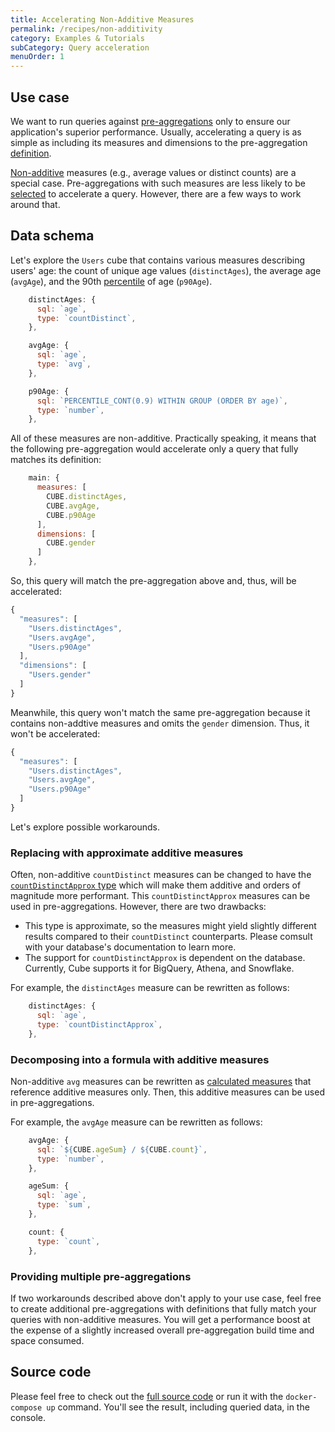 ```yaml
---
title: Accelerating Non-Additive Measures
permalink: /recipes/non-additivity
category: Examples & Tutorials
subCategory: Query acceleration
menuOrder: 1
---
```


## Use case

We want to run queries against
[pre-aggregations](https://cube.dev/docs/caching#pre-aggregations) only to ensure our
application's superior performance. Usually, accelerating a query is as simple as
including its measures and dimensions to the pre-aggregation
[definition](https://cube.dev/docs/schema/reference/pre-aggregations#parameters-measures).

[Non-additive](https://cube.dev/docs/caching/pre-aggregations/getting-started#ensuring-pre-aggregations-are-targeted-by-queries-non-additivity)
measures (e.g., average values or distinct counts) are a special case.
Pre-aggregations with such measures are less likely to be
[selected](https://cube.dev/docs/caching/pre-aggregations/getting-started#ensuring-pre-aggregations-are-targeted-by-queries-selecting-the-pre-aggregation)
to accelerate a query. However, there are a few ways to work around that.

## Data schema

Let's explore the `Users` cube that contains various measures describing users' age:
the count of unique age values (`distinctAges`), the average age (`avgAge`), and the
90th [percentile](https://cube.dev/docs/recipes/percentiles) of age (`p90Age`).

```javascript
    distinctAges: {
      sql: `age`,
      type: `countDistinct`,
    },

    avgAge: {
      sql: `age`,
      type: `avg`,
    },

    p90Age: {
      sql: `PERCENTILE_CONT(0.9) WITHIN GROUP (ORDER BY age)`,
      type: `number`,
    },
```

All of these measures are non-additive. Practically speaking, it means that the following pre-aggregation would accelerate only a query that fully matches its
definition:

```javascript
    main: {
      measures: [
        CUBE.distinctAges,
        CUBE.avgAge,
        CUBE.p90Age
      ],
      dimensions: [
        CUBE.gender
      ]
    },
```

So, this query will match the pre-aggregation above and, thus, will be accelerated:

```javascript
{
  "measures": [
    "Users.distinctAges",
    "Users.avgAge",
    "Users.p90Age"
  ],
  "dimensions": [
    "Users.gender"
  ]
}
```

Meanwhile, this query won't match the same pre-aggregation because it contains non-addtive measures and omits the `gender` dimension. Thus, it won't be accelerated:

```javascript
{
  "measures": [
    "Users.distinctAges",
    "Users.avgAge",
    "Users.p90Age"
  ]
}
```

Let's explore possible workarounds.

### Replacing with approximate additive measures

Often, non-additive `countDistinct` measures can be changed to have the [`countDistinctApprox` type](https://cube.dev/docs/schema/reference/types-and-formats#measures-types-count-distinct-approx)
which will make them additive and orders of magnitude more performant. This
`countDistinctApprox` measures can be used in pre-aggregations. However, there are two
drawbacks:

- This type is approximate, so the measures might yield slightly different results compared to their `countDistinct` counterparts. Please comsult with your database's
documentation to learn more.
- The support for `countDistinctApprox` is dependent on the database. Currently, Cube supports it for BigQuery, Athena, and Snowflake.

For example, the `distinctAges` measure can be rewritten as follows:

```javascript
    distinctAges: {
      sql: `age`,
      type: `countDistinctApprox`,
    },
```

### Decomposing into a formula with additive measures

Non-additive `avg` measures can be rewritten as
[calculated measures](https://cube.dev/docs/schema/reference/measures#calculated-measures)
that reference additive measures only. Then, this additive measures can be used in
pre-aggregations.

For example, the `avgAge` measure can be rewritten as follows:

```javascript
    avgAge: {
      sql: `${CUBE.ageSum} / ${CUBE.count}`,
      type: `number`,
    },

    ageSum: {
      sql: `age`,
      type: `sum`,
    },

    count: {
      type: `count`,
    },
```

### Providing multiple pre-aggregations

If two workarounds described above don't apply to your use case, feel free to create
additional pre-aggregations with definitions that fully match your queries with
non-additive measures. You will get a performance boost at the expense of a slightly
increased overall pre-aggregation build time and space consumed.

## Source code

Please feel free to check out the
[full source code](https://github.com/cube-js/cube.js/tree/master/examples/recipes/non-additivity)
or run it with the `docker-compose up` command. You'll see the result, including
queried data, in the console.
